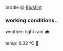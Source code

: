 brodie @ [BluMint](https://www.linkedin.com/company/blumint-io/)

<!--weather_start-->
### working conditions..

weather: light rain 🌧️

temp: 6.32 °C 🧥

<!--weather_end-->
